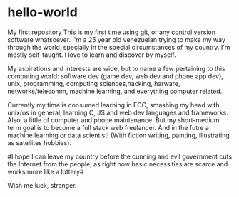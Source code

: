 # hello-world
My first repository
This is my first time using git, or any control version software whatsoever.
I'm a 25 year old venezuelan trying to make my way through the world, specially in the special circumstances of my country. I'm mostly self-taught. I love to learn and discover by myself. 

My aspirations and interests are wide, but to name a few pertaining to this computing world: software dev (game dev, web dev and phone app dev), unix, programming, computing sciences,hacking, harware, networks/telecomm, machine learning, and everything computer related.

Currently my time is consumed learning in FCC, smashing my head with unix/os in general, learning C, JS and web dev languages
and frameworks. Also, a little of computer and phone maintenance. But my short-medium term goal is to become a full stack web freelancer. And in the futre a machine learning or data scientist! (With fiction writing, painting, illustrating as satellites hobbies).

#I hope I can leave my country before the cunning and evil government cuts the Internet from the people, as right now basic necessities are scarce and works more like a lottery#

Wish me luck, stranger.
